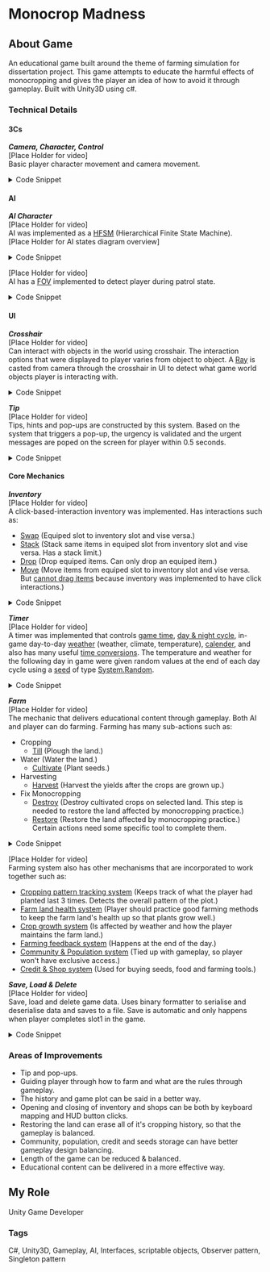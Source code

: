 # Monocrop Madness
## About Game
An educational game built around the theme of farming simulation for dissertation project. This game attempts to educate the harmful effects of monocropping and gives the player an idea of how to avoid it through gameplay. Built with Unity3D using c#.
### Technical Details
#### 3Cs
***Camera, Character, Control***<br/>
[Place Holder for video]<br/>
Basic player character movement and camera movement.<br/>
<details>
 <summary>Code Snippet</summary>
</details>

#### AI
***AI Character***<br/>
[Place Holder for video]<br/>
AI was implemented as a <ins>HFSM</ins> (Hierarchical Finite State Machine).<br/>
[Place Holder for AI states diagram overview]
<details>
 <summary>Code Snippet</summary>
</details>

[Place Holder for video]<br/>
AI has a <ins>FOV</ins> implemented to detect player during patrol state.<br/>
<details>
 <summary>Code Snippet</summary>
</details>

#### UI
***Crosshair***<br/>
[Place Holder for video]<br/>
Can interact with objects in the world using crosshair. The interaction options that were displayed to player varies from object to object. A <ins>Ray</ins> is casted from camera through the crosshair in UI to detect what game world objects player is interacting with.<br/>
<details>
 <summary>Code Snippet</summary>
</details>

***Tip***<br/>
[Place Holder for video]<br/>
Tips, hints and pop-ups are constructed by this system. Based on the system that triggers a pop-up, the urgency is validated and the urgent messages are poped on the screen for player within 0.5 seconds.<br/>
<details>
 <summary>Code Snippet</summary>
</details>

#### Core Mechanics
***Inventory***<br/>
[Place Holder for video]<br/>
A click-based-interaction inventory was implemented. Has interactions such as:<br/>
* <ins>Swap</ins> (Equiped slot to inventory slot and vise versa.)
* <ins>Stack</ins> (Stack same items in equiped slot from inventory slot and vise versa. Has a stack limit.)
* <ins>Drop</ins> (Drop equiped items. Can only drop an equiped item.)
* <ins>Move</ins> (Move items from equiped slot to inventory slot and vise versa. But <ins>cannot drag items</ins> because inventory was implemented to have click interactions.)
<details>
 <summary>Code Snippet</summary>
</details>

***Timer***<br/>
[Place Holder for video]<br/>
A timer was implemented that controls <ins>game time</ins>, <ins>day & night cycle</ins>, in-game day-to-day <ins>weather</ins> (weather, climate, temperature), <ins>calender</ins>, and also has many useful <ins>time conversions</ins>. The temperature and weather for the following day in game were given random values at the end of each day cycle using a <ins>seed</ins> of type <ins>System.Random</ins>.<br/>
<details>
 <summary>Code Snippet</summary>
</details>

***Farm***<br/>
[Place Holder for video]<br/>
The mechanic that delivers educational content through gameplay. Both AI and player can do farming. Farming has many sub-actions such as:
* Cropping
   * <ins>Till</ins> (Plough the land.)
 * Water (Water the land.)
   * <ins>Cultivate</ins> (Plant seeds.)
* Harvesting
   * <ins>Harvest</ins> (Harvest the yields after the crops are grown up.)
* Fix Monocropping
   * <ins>Destroy</ins> (Destroy cultivated crops on selected land. This step is needed to restore the land affected by monocropping practice.)
   * <ins>Restore</ins> (Restore the land affected by monocropping practice.)
Certain actions need some specific tool to complete them.<br/>
<details>
 <summary>Code Snippet</summary>
</details>

[Place Holder for video]<br/>
Farming system also has other mechanisms that are incorporated to work together such as:
* <ins>Cropping pattern tracking system</ins> (Keeps track of what the player had planted last 3 times. Detects the overall pattern of the plot.)
* <ins>Farm land health system</ins> (Player should practice good farming methods to keep the farm land's health up so that plants grow well.)
* <ins>Crop growth system</ins> (Is affected by weather and how the player maintains the farm land.)
* <ins>Farming feedback system</ins> (Happens at the end of the day.)
* <ins>Community & Population system</ins> (Tied up with gameplay, so player won't have exclusive access.)
* <ins>Credit & Shop system</ins> (Used for buying seeds, food and farming tools.)

***Save, Load & Delete***<br/>
[Place Holder for video]<br/>
Save, load and delete game data. Uses binary formatter to serialise and deserialise data and saves to a file. Save is automatic and only happens when player completes slot1 in the game.<br/>
<details>
 <summary>Code Snippet</summary>
</details>

### Areas of Improvements
* Tip and pop-ups.
* Guiding player through how to farm and what are the rules through gameplay.
* The history and game plot can be said in a better way.
* Opening and closing of inventory and shops can be both by keyboard mapping and HUD button clicks.
* Restoring the land can erase all of it's cropping history, so that the gameplay is balanced.
* Community, population, credit and seeds storage can have better gameplay design balancing.
* Length of the game can be reduced & balanced.
* Educational content can be delivered in a more effective way.

## My Role
Unity Game Developer
### Tags
C#, Unity3D, Gameplay, AI, Interfaces, scriptable objects, Observer pattern, Singleton pattern
